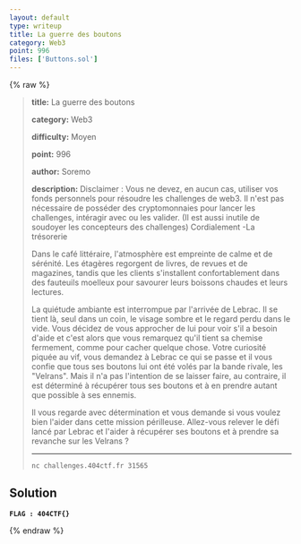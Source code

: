 ```yaml
---
layout: default
type: writeup
title: La guerre des boutons
category: Web3
point: 996
files: ['Buttons.sol']
---
```


{% raw %}
> **title:** La guerre des boutons
>
> **category:** Web3
>
> **difficulty:** Moyen
>
> **point:** 996
>
> **author:** Soremo
>
> **description:**
> Disclaimer : Vous ne devez, en aucun cas, utiliser vos fonds personnels pour résoudre les challenges de web3. Il n'est pas nécessaire de posséder des cryptomonnaies pour lancer les challenges, intéragir avec ou les valider. (Il est aussi inutile de soudoyer les concepteurs des challenges) Cordialement -La trésorerie
> 
> Dans le café littéraire, l'atmosphère est empreinte de calme et de sérénité. Les étagères regorgent de livres, de revues et de magazines, tandis que les clients s'installent confortablement dans des fauteuils moelleux pour savourer leurs boissons chaudes et leurs lectures.
> 
> La quiétude ambiante est interrompue par l'arrivée de Lebrac. Il se tient là, seul dans un coin, le visage sombre et le regard perdu dans le vide. Vous décidez de vous approcher de lui pour voir s'il a besoin d'aide et c'est alors que vous remarquez qu'il tient sa chemise fermement, comme pour cacher quelque chose. Votre curiosité piquée au vif, vous demandez à Lebrac ce qui se passe et il vous confie que tous ses boutons lui ont été volés par la bande rivale, les "Velrans". Mais il n'a pas l'intention de se laisser faire, au contraire, il est déterminé à récupérer tous ses boutons et à en prendre autant que possible à ses ennemis.
> 
> Il vous regarde avec détermination et vous demande si vous voulez bien l'aider dans cette mission périlleuse. Allez-vous relever le défi lancé par Lebrac et l'aider à récupérer ses boutons et à prendre sa revanche sur les Velrans ?
> 
> ***
> 
> ```
> nc challenges.404ctf.fr 31565
> ```

## Solution


**`FLAG : 404CTF{}`**

{% endraw %}